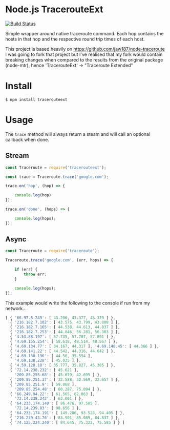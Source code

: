 # Node.js TracerouteExt

[![Build Status](https://travis-ci.org/ThatOneNeji/node-tracerouteext.svg?branch=master)](https://travis-ci.org/ThatOneNeji/node-tracerouteext)

Simple wrapper around native traceroute command.  Each hop contains the hosts in that hop and the respective round trip times of each host.

This project is based heavily on https://github.com/jaw187/node-traceroute
I was going to fork that project but I've realised that my fork would contain breaking changes when compared to the results from the original package (node-mtr), hence 'TracerouteExt' -> "Traceroute Extended"


# Install

```
$ npm install tracerouteext
```

# Usage
The `trace` method will always return a steam and will call an optional callback when done.

## Stream
```javascript
const Traceroute = require('tracerouteext');

const trace = Traceroute.trace('google.com');

trace.on('hop', (hop) => {

    console.log(hop)
});

trace.on('done', (hops) => {

    console.log(hops);
});
```

## Async
```javascript
const Traceroute = require('traceroute');

Traceroute.trace('google.com', (err, hops) => {

    if (err) {
        throw err;
    }

    console.log(hops);
});
```

This example would write the following to the console if run from my network...

```javascript
[ { '66.97.5.249': [ 43.206, 43.377, 43.379 ] },
  { '216.182.7.102': [ 43.575, 43.799, 43.808 ] },
  { '216.182.7.165': [ 44.538, 44.613, 44.837 ] },
  { '216.182.7.253': [ 44.846, 56.281, 56.303 ] },
  { '4.53.88.197': [ 57.735, 57.707, 57.891 ] },
  { '4.69.155.254': [ 58.618, 48.514, 48.567 ] },
  { '4.69.134.77': [ 34.167, 44.317 ], '4.69.148.45': [ 44.366 ] },
  { '4.69.141.22': [ 44.542, 44.316, 44.642 ] },
  { '4.69.138.196': [ 44.56, 35.554 ],
    '4.69.138.228': [ 45.035 ] },
  { '4.59.128.18': [ 35.777, 35.827, 45.305 ] },
  { '72.14.238.232': [ 45.621 ],
    '209.85.255.68': [ 45.079, 42.695 ] },
  { '209.85.251.37': [ 32.588, 32.569, 32.657 ] },
  { '209.85.251.9': [ 59.068 ],
    '209.85.254.48': [ 60.287, 75.094 ] },
  { '66.249.94.22': [ 61.565, 62.063 ],
    '72.14.238.242': [ 63.001 ] },
  { '64.233.174.140': [ 96.476, 97.585 ],
    '72.14.239.83': [ 98.656 ] },
  { '64.233.174.191': [ 149.286, 93.528, 94.405 ] },
  { '216.239.43.76': [ 83.901, 85.089, 84.837 ] },
  { '74.125.224.240': [ 84.645, 75.322, 75.585 ] } ]
```
